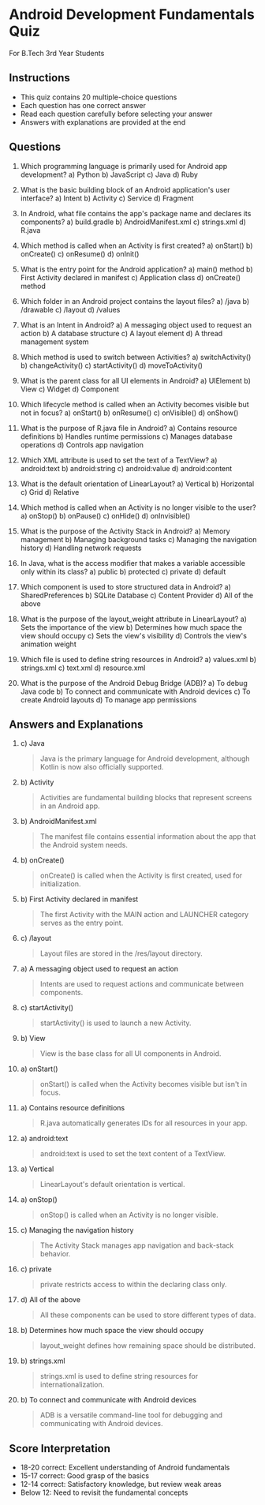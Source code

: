 # Android Development Fundamentals Quiz
For B.Tech 3rd Year Students

## Instructions
- This quiz contains 20 multiple-choice questions
- Each question has one correct answer
- Read each question carefully before selecting your answer
- Answers with explanations are provided at the end

## Questions

1. Which programming language is primarily used for Android app development?
   a) Python
   b) JavaScript
   c) Java
   d) Ruby

2. What is the basic building block of an Android application's user interface?
   a) Intent
   b) Activity
   c) Service
   d) Fragment

3. In Android, what file contains the app's package name and declares its components?
   a) build.gradle
   b) AndroidManifest.xml
   c) strings.xml
   d) R.java

4. Which method is called when an Activity is first created?
   a) onStart()
   b) onCreate()
   c) onResume()
   d) onInit()

5. What is the entry point for the Android application?
   a) main() method
   b) First Activity declared in manifest
   c) Application class
   d) onCreate() method

6. Which folder in an Android project contains the layout files?
   a) /java
   b) /drawable
   c) /layout
   d) /values

7. What is an Intent in Android?
   a) A messaging object used to request an action
   b) A database structure
   c) A layout element
   d) A thread management system

8. Which method is used to switch between Activities?
   a) switchActivity()
   b) changeActivity()
   c) startActivity()
   d) moveToActivity()

9. What is the parent class for all UI elements in Android?
   a) UIElement
   b) View
   c) Widget
   d) Component

10. Which lifecycle method is called when an Activity becomes visible but not in focus?
    a) onStart()
    b) onResume()
    c) onVisible()
    d) onShow()

11. What is the purpose of R.java file in Android?
    a) Contains resource definitions
    b) Handles runtime permissions
    c) Manages database operations
    d) Controls app navigation

12. Which XML attribute is used to set the text of a TextView?
    a) android:text
    b) android:string
    c) android:value
    d) android:content

13. What is the default orientation of LinearLayout?
    a) Vertical
    b) Horizontal
    c) Grid
    d) Relative

14. Which method is called when an Activity is no longer visible to the user?
    a) onStop()
    b) onPause()
    c) onHide()
    d) onInvisible()

15. What is the purpose of the Activity Stack in Android?
    a) Memory management
    b) Managing background tasks
    c) Managing the navigation history
    d) Handling network requests

16. In Java, what is the access modifier that makes a variable accessible only within its class?
    a) public
    b) protected
    c) private
    d) default

17. Which component is used to store structured data in Android?
    a) SharedPreferences
    b) SQLite Database
    c) Content Provider
    d) All of the above

18. What is the purpose of the layout_weight attribute in LinearLayout?
    a) Sets the importance of the view
    b) Determines how much space the view should occupy
    c) Sets the view's visibility
    d) Controls the view's animation weight

19. Which file is used to define string resources in Android?
    a) values.xml
    b) strings.xml
    c) text.xml
    d) resource.xml

20. What is the purpose of the Android Debug Bridge (ADB)?
    a) To debug Java code
    b) To connect and communicate with Android devices
    c) To create Android layouts
    d) To manage app permissions

## Answers and Explanations

1. c) Java
   > Java is the primary language for Android development, although Kotlin is now also officially supported.

2. b) Activity
   > Activities are fundamental building blocks that represent screens in an Android app.

3. b) AndroidManifest.xml
   > The manifest file contains essential information about the app that the Android system needs.

4. b) onCreate()
   > onCreate() is called when the Activity is first created, used for initialization.

5. b) First Activity declared in manifest
   > The first Activity with the MAIN action and LAUNCHER category serves as the entry point.

6. c) /layout
   > Layout files are stored in the /res/layout directory.

7. a) A messaging object used to request an action
   > Intents are used to request actions and communicate between components.

8. c) startActivity()
   > startActivity() is used to launch a new Activity.

9. b) View
   > View is the base class for all UI components in Android.

10. a) onStart()
    > onStart() is called when the Activity becomes visible but isn't in focus.

11. a) Contains resource definitions
    > R.java automatically generates IDs for all resources in your app.

12. a) android:text
    > android:text is used to set the text content of a TextView.

13. a) Vertical
    > LinearLayout's default orientation is vertical.

14. a) onStop()
    > onStop() is called when an Activity is no longer visible.

15. c) Managing the navigation history
    > The Activity Stack manages app navigation and back-stack behavior.

16. c) private
    > private restricts access to within the declaring class only.

17. d) All of the above
    > All these components can be used to store different types of data.

18. b) Determines how much space the view should occupy
    > layout_weight defines how remaining space should be distributed.

19. b) strings.xml
    > strings.xml is used to define string resources for internationalization.

20. b) To connect and communicate with Android devices
    > ADB is a versatile command-line tool for debugging and communicating with Android devices.

## Score Interpretation
- 18-20 correct: Excellent understanding of Android fundamentals
- 15-17 correct: Good grasp of the basics
- 12-14 correct: Satisfactory knowledge, but review weak areas
- Below 12: Need to revisit the fundamental concepts
